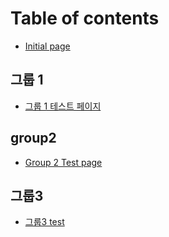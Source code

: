 # Table of contents

* [Initial page](README.md)

## 그룹 1

* [그룹 1 테스트 페이지](1/1.md)

## group2

* [Group 2 Test page](group2/group-2-test-page.md)

## 그룹3

* [그룹3 test](3/3-test.md)

